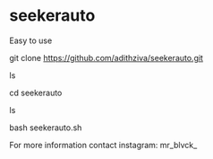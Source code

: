# seekerauto
Easy to use 
   
git clone https://github.com/adithziva/seekerauto.git

ls 

cd seekerauto

ls

bash seekerauto.sh



For more information contact
instagram: mr_blvck_
